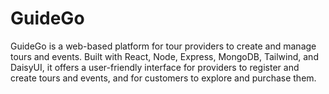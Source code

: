 # GuideGo

GuideGo is a web-based platform for tour providers to create and manage tours and events. Built with React, Node, Express, MongoDB, Tailwind, and DaisyUI, it offers a user-friendly interface for providers to register and create tours and events, and for customers to explore and purchase them.
